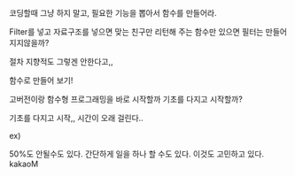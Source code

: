 코딩할때 그냥 하지 말고,
필요한 기능을 뽑아서 함수를 만들어라.

Filter를 넣고 자료구조를 넣으면 맞는 친구만 리턴해 주는 함수만 있으면 필터는 만들어 지지않을까?

절차 지향적도 그렇겐 안한다고,,




함수로 만들어 보기!


고버전이랑 함수형 프로그래밍을 바로 시작할까
기초를 다지고 시작할까?


기초를 다지고 시작,, 시간이 오래 걸린다..

ex)





50%도 안될수도 있다.
간단하게 일을 하나 할 수도 있다.
이것도 고민하고 있다.
kakaoM